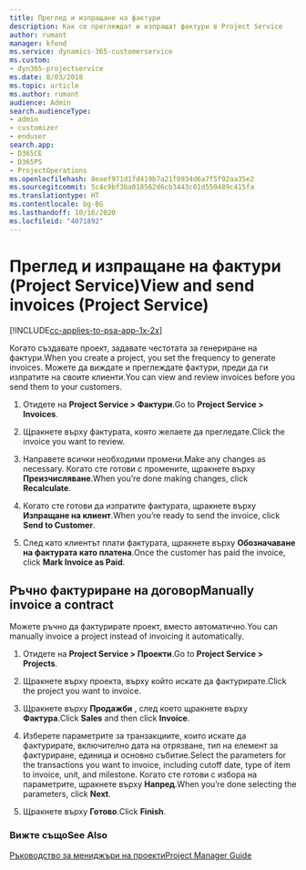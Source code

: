 ```yaml
---
title: Преглед и изпращане на фактури
description: Как се преглеждат и изпращат фактури в Project Service
author: rumant
manager: kfend
ms.service: dynamics-365-customerservice
ms.custom:
- dyn365-projectservice
ms.date: 8/03/2018
ms.topic: article
ms.author: rumant
audience: Admin
search.audienceType:
- admin
- customizer
- enduser
search.app:
- D365CE
- D365PS
- ProjectOperations
ms.openlocfilehash: 8eaef971d1fd419b7a21f0934d6a7f5f92aa35e2
ms.sourcegitcommit: 5c4c9bf3ba018562d6cb3443c01d550489c415fa
ms.translationtype: HT
ms.contentlocale: bg-BG
ms.lasthandoff: 10/16/2020
ms.locfileid: "4071892"
---
```

# <a name="view-and-send-invoices-project-service"></a><span data-ttu-id="63047-103">Преглед и изпращане на фактури (Project Service)</span><span class="sxs-lookup"><span data-stu-id="63047-103">View and send invoices (Project Service)</span></span>

[!INCLUDE[cc-applies-to-psa-app-1x-2x](../includes/cc-applies-to-psa-app-1x-2x.md)]

<span data-ttu-id="63047-104">Когато създавате проект, задавате честотата за генериране на фактури.</span><span class="sxs-lookup"><span data-stu-id="63047-104">When you create a project, you set the frequency to generate invoices.</span></span> <span data-ttu-id="63047-105">Можете да виждате и преглеждате фактури, преди да ги изпратите на своите клиенти.</span><span class="sxs-lookup"><span data-stu-id="63047-105">You can view and review invoices before you send them to your customers.</span></span>  
  
1.  <span data-ttu-id="63047-106">Отидете на **Project Service > Фактури**.</span><span class="sxs-lookup"><span data-stu-id="63047-106">Go to **Project Service > Invoices**.</span></span>  
  
2.  <span data-ttu-id="63047-107">Щракнете върху фактурата, която желаете да прегледате.</span><span class="sxs-lookup"><span data-stu-id="63047-107">Click the invoice you want to review.</span></span>  
  
3.  <span data-ttu-id="63047-108">Направете всички необходими промени.</span><span class="sxs-lookup"><span data-stu-id="63047-108">Make any changes as necessary.</span></span> <span data-ttu-id="63047-109">Когато сте готови с промените, щракнете върху **Преизчисляване**.</span><span class="sxs-lookup"><span data-stu-id="63047-109">When you’re done making changes, click **Recalculate**.</span></span>  
  
4.  <span data-ttu-id="63047-110">Когато сте готови да изпратите фактурата, щракнете върху **Изпращане на клиент**.</span><span class="sxs-lookup"><span data-stu-id="63047-110">When you’re ready to send the invoice, click **Send to Customer**.</span></span>  
  
5.  <span data-ttu-id="63047-111">След като клиентът плати фактурата, щракнете върху **Обозначаване на фактурата като платена**.</span><span class="sxs-lookup"><span data-stu-id="63047-111">Once the customer has paid the invoice, click **Mark Invoice as Paid**.</span></span>  
  
## <a name="manually-invoice-a-contract"></a><span data-ttu-id="63047-112">Ръчно фактуриране на договор</span><span class="sxs-lookup"><span data-stu-id="63047-112">Manually invoice a contract</span></span>  
 <span data-ttu-id="63047-113">Можете ръчно да фактурирате проект, вместо автоматично.</span><span class="sxs-lookup"><span data-stu-id="63047-113">You can manually invoice a project instead of invoicing it automatically.</span></span>  
  
1.  <span data-ttu-id="63047-114">Отидете на **Project Service > Проекти**.</span><span class="sxs-lookup"><span data-stu-id="63047-114">Go to **Project Service > Projects**.</span></span>  
  
2.  <span data-ttu-id="63047-115">Щракнете върху проекта, върху който искате да фактурирате.</span><span class="sxs-lookup"><span data-stu-id="63047-115">Click the project you want to invoice.</span></span>  
  
3.  <span data-ttu-id="63047-116">Щракнете върху **Продажби** , след което щракнете върху **Фактура**.</span><span class="sxs-lookup"><span data-stu-id="63047-116">Click **Sales** and then click **Invoice**.</span></span>  
  
4.  <span data-ttu-id="63047-117">Изберете параметрите за транзакциите, които искате да фактурирате, включително дата на отрязване, тип на елемент за фактуриране, единица и основно събитие.</span><span class="sxs-lookup"><span data-stu-id="63047-117">Select the parameters for the transactions you want to invoice, including cutoff date, type of item to invoice, unit, and milestone.</span></span> <span data-ttu-id="63047-118">Когато сте готови с избора на параметрите, щракнете върху **Напред**.</span><span class="sxs-lookup"><span data-stu-id="63047-118">When you’re done selecting the parameters, click **Next**.</span></span>  
  
5.  <span data-ttu-id="63047-119">Щракнете върху **Готово**.</span><span class="sxs-lookup"><span data-stu-id="63047-119">Click **Finish**.</span></span>  
  
### <a name="see-also"></a><span data-ttu-id="63047-120">Вижте също</span><span class="sxs-lookup"><span data-stu-id="63047-120">See Also</span></span>  
 [<span data-ttu-id="63047-121">Ръководство за мениджъри на проекти</span><span class="sxs-lookup"><span data-stu-id="63047-121">Project Manager Guide</span></span>](../psa/project-manager-guide.md)
